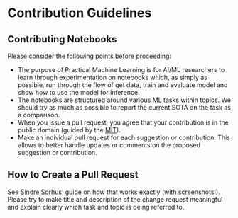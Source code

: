 # Contribution Guidelines

## Contributing Notebooks

Please consider the following points before proceeding:

* The purpose of Practical Machine Learning is for AI/ML researchers to learn through experimentation on notebooks which, as simply as possible, run through the flow of get data, train and evaluate model and show how to use the model for inference.
* The notebooks are structured around various ML tasks within topics. We should try as much as possible to report the current SOTA on the task as a comparison.
* When you issue a pull request, you agree that your contribution is in the public domain (guided by the [MIT](LICENSE)).
* Make an individual pull request for each suggestion or contribution. This allows to better handle updates or comments on the proposed suggestion or contribution.

## How to Create a Pull Request

See [Sindre Sorhus’
guide](https://github.com/sindresorhus/awesome/blob/master/contributing.md#adding-something-to-an-awesome-list)
on how that works exactly (with screenshots!). Please try to make title and
description of the change request meaningful and explain clearly which task and topic is being referred to.